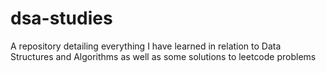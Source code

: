 # dsa-studies
A repository detailing everything I have learned in relation to Data Structures and Algorithms as well as some solutions to leetcode problems
